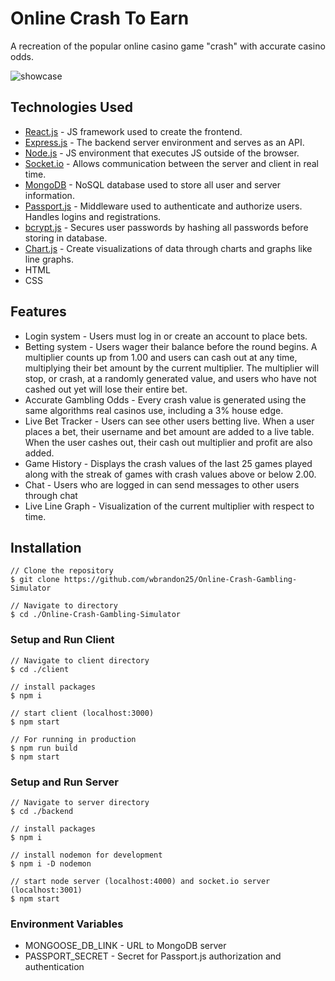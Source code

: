 
# Online Crash To Earn 

A recreation of the popular online casino game "crash" with accurate casino odds. 

![showcase](https://i.imgur.com/bpXV3zI.png)
## Technologies Used 

* [React.js](https://reactjs.org/) - JS framework used to create the frontend.
*  [Express.js](https://expressjs.com/) - The backend server environment and serves as an API.
* [Node.js](https://nodejs.org/en/) - JS environment that executes JS outside of the browser.
* [Socket.io](https://socket.io/) - Allows communication between the server and client in real time. 
* [MongoDB](https://www.mongodb.com/) - NoSQL database used to store all user and server information. 
* [Passport.js](https://www.passportjs.org/) - Middleware used to authenticate and authorize users. Handles logins and registrations.
* [bcrypt.js](https://www.npmjs.com/package/bcrypt) - Secures user passwords by hashing all passwords before storing in database. 
* [Chart.js](https://www.chartjs.org/) - Create visualizations of data through charts and graphs like line graphs. 
* HTML
* CSS

## Features
* Login system - Users must log in or create an account to place bets. 
* Betting system - Users wager their balance before the round begins. A multiplier counts up from 1.00 and users can cash out at any time, multiplying their bet amount by the current multiplier. The multiplier will stop, or crash, at a randomly generated value, and users who have not cashed out yet will lose their entire bet. 
* Accurate Gambling Odds - Every crash value is generated using the same algorithms real casinos use, including a 3% house edge. 
* Live Bet Tracker - Users can see other users betting live. When a user places a bet, their username and bet amount are added to a live table. When the user cashes out, their cash out multiplier and profit are also added. 
* Game History - Displays the crash values of the last 25 games played along with the streak of games with crash values above or below 2.00. 
* Chat - Users who are logged in can send messages to other users through chat 
* Live Line Graph - Visualization of the current multiplier with respect to time. 

## Installation 
    // Clone the repository
    $ git clone https://github.com/wbrandon25/Online-Crash-Gambling-Simulator
    
    // Navigate to directory
    $ cd ./Online-Crash-Gambling-Simulator

### Setup and Run Client

    // Navigate to client directory 
    $ cd ./client
    
    // install packages
    $ npm i 
    
    // start client (localhost:3000)
    $ npm start
    
    // For running in production
    $ npm run build
    $ npm start

### Setup and Run Server

    // Navigate to server directory 
    $ cd ./backend
    
    // install packages
    $ npm i 
    
    // install nodemon for development
    $ npm i -D nodemon
    
    // start node server (localhost:4000) and socket.io server (localhost:3001) 
    $ npm start 

### Environment Variables 
* MONGOOSE_DB_LINK - URL to MongoDB server 
* PASSPORT_SECRET -  Secret for Passport.js authorization and authentication 
